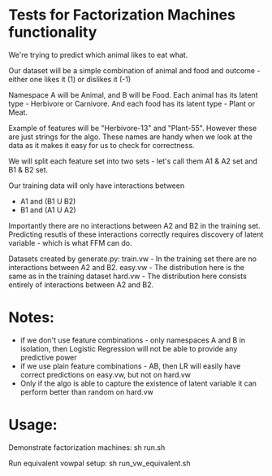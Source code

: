 # Tests for Factorization Machines functionality

We're trying to predict which animal likes to eat what.

Our dataset will be a simple combination of animal and food and 
outcome - either one likes it (1) or dislikes it (-1)

Namespace A will be Animal, and B will be Food. Each animal has its latent
type - Herbivore or Carnivore. And each food has its latent type - Plant or
Meat.

Example of features will be "Herbivore-13" and "Plant-55". However these are
just strings for the algo. These names are handy when we look at the data as 
it makes it easy for us to check for correctness.

We will split each feature set into two sets - let's call them A1 & A2 set 
and B1 & B2 set.

Our training data will only have interactions between 
- A1 and (B1 U B2) 
- B1 and (A1 U A2)

Importantly there are no interactions between A2 and B2 in the training set.
Predicting resutls of these interactions correctly requires discovery of 
latent variable - which is what FFM can do.

Datasets created by generate.py:
train.vw - In the training set there are no interactions between A2 and B2.
easy.vw - The distribution here is the same as in the training dataset
hard.vw - The distribution here consists entirely of interactions between A2
and B2.

# Notes:
- if we don't use feature combinations - only namespaces A and B in
isolation, then Logistic Regression will not be able to provide any
predictive power
- if we use plain feature combinations - AB, then LR will easily have
correct predictions on easy.vw, but not on hard.vw
- Only if the algo is able to capture the existence of latent variable
it can perform better than random on hard.vw

# Usage:
Demonstrate factorization machines:
sh run.sh 

Run equivalent vowpal setup:
sh run_vw_equivalent.sh
